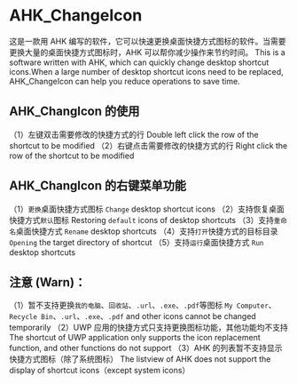 # AHK_ChangeIcon
这是一款用 AHK 编写的软件，它可以快速更换桌面快捷方式图标的软件。当需要更换大量的桌面快捷方式图标时，AHK 可以帮你减少操作来节约时间。
This is a software written with AHK, which can quickly change desktop shortcut icons.When a large number of desktop shortcut icons need to be replaced, AHK_ChangeIcon can help you reduce operations to save time.

## AHK_ChangIcon 的使用
（1）左键双击需要修改的快捷方式的行
Double left click the row of the shortcut to be modified
（2）右键点击需要修改的快捷方式的行
Right click the row of the shortcut to be modified

## AHK_ChangIcon 的右键菜单功能
（1）`更换`桌面快捷方式图标
`Change` desktop shortcut icons
（2）支持恢复桌面快捷方式`默认`图标
Restoring `default` icons of desktop shortcuts
（3）支持`重命名`桌面快捷方式
`Rename` desktop shortcuts
（4）支持`打开`快捷方式的目标目录
`Opening` the target directory of shortcut
（5）支持`运行`桌面快捷方式
`Run` desktop shortcuts

## 注意 (Warn)：
（1）暂不支持更换`我的电脑`、`回收站`、`.url`、`.exe`、`.pdf`等图标
`My Computer`、`Recycle Bin`、`.url`、`.exe`、`.pdf` and other icons cannot be changed temporarily
（2）UWP 应用的快捷方式只支持更换图标功能，其他功能均不支持
The shortcut of UWP application only supports the icon replacement function, and other functions do not support
（3）AHK 的列表暂不支持显示快捷方式图标（除了系统图标）
The listview of AHK does not support the display of shortcut icons（except system icons）

